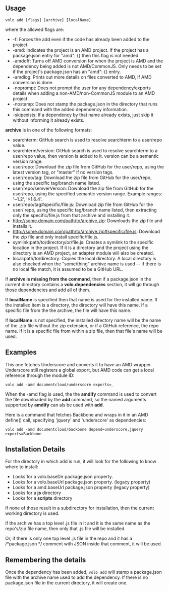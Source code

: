 ## Usage

    volo add [flags] [archive] [localName]

where the allowed flags are:

* -f: Forces the add even if the code has already been added to the project.
* -amd: Indicates the project is an AMD project. If the project has a
  package.json entry for "amd": {} then this flag is not needed.
* -amdoff: Turns off AMD conversion for when the project is AMD and the
  dependency being added is not AMD/CommonJS. Only needs to be set if the
  project's package.json has an "amd": {} entry.
* -amdlog: Prints out more details on files converted to AMD, if AMD conversion
  is done.
* -noprompt: Does not prompt the user for any dependency/exports details when
  adding a non-AMD/non-CommonJS module to an AMD project.
* -nostamp: Does not stamp the package.json in the directory that runs this
  command with the added dependency information.
* -skipexists: If a dependency by that name already exists, just skip it without
  informing it already exists.

**archive** is in one of the following formats:

* searchterm: GitHub search is used to resolve searchterm to a user/repo value.
* searchterm/version: GitHub search is used to resolve searchterm to a user/repo
  value, then version is added to it. version can be a semantic version range.
* user/repo: Download the zip file from GitHub for the user/repo, using the
  latest version tag, or "master" if no version tags.
* user/repo/tag: Download the zip file from GitHub for the user/repo, using the
  specific tag/branch name listed.
* user/repo/semverVersion: Download the zip file from GitHub for the user/repo,
  using the specified semantic version range. Example ranges: '~1.2', '>1.6.4'.
* user/repo/tag#specific/file.js: Download zip file from GitHub for the user/
  repo, using the specific tag/branch name listed, then extracting only
  the specific/file.js from that archive and installing it.
* http://some.domain.com/path/to/archive.zip: Downloads the zip file and
  installs it.
* http://some.domain.com/path/to/archive.zip#specific/file.js: Download
  the zip file and only install specific/file.js.
* symlink:path/to/directory/or/file.js: Creates a symlink to the specific
  location in the project. If it is a directory and the project using the
  directory is an AMD project, an adapter module will also be created.
* local:path/to/directory: Copies the local directory. A local directory is
  also checked when the "some/thing" archive name is used -- if there is no
  local file match, it is assumed to be a GitHub URL.

If **archive is missing from the command**, then if a package.json in the
current directory contains a **volo.dependencies** section, it will go through
those dependencies and add all of them.

If **localName** is specified then that name is used for the installed name.
If the installed item is a directory, the directory will have this name. If
a specific file from the the archive, the file will have this name.

If **localName** is not specified, the installed directory name will be the
name of the .zip file without the zip extension, or if a GitHub
reference, the repo name. If it is a specific file from within a zip file,
then that file's name will be used.

## Examples

This one fetches Underscore and converts it to have an AMD wrapper. Underscore
still registers a global export, but AMD code can get a local reference
through the module ID:

    volo add -amd documentcloud/underscore exports=_

When the -amd flag is used, the the **amdify** command is used to convert
the file downloaded by the **add** command, so the named arguments supported
by **amdify** can als be used with **add**.

Here is a command that fetches Backbone and wraps in it in an AMD define() call,
specifying 'jquery' and 'underscore' as dependencies:

    volo add -amd documentcloud/backbone depend=underscore,jquery exports=Backbone


## Installation Details

For the directory in which add is run, it will look for the following to know
where to install:

* Looks for a volo.baseDir package.json property.
* Looks for a volo.baseUrl package.json property. (legacy property)
* Looks for a amd.baseUrl package.json property (legacy property)
* Looks for a **js** directory
* Looks for a **scripts** directory

If none of those result in a subdirectory for installation, then the current
working directory is used.

If the archive has a top level .js file in it and it is the same name
as the repo's/zip file name, then only that .js file will be installed.

Or, if there is only one top level .js file in the repo and it has a
/*package.json */ comment with JSON inside that comment, it will be used.

## Remembering the details

Once the dependency has been added, `volo add` will stamp a package.json
file with the archive name used to add the dependency. If there is no
package.json file in the current directory, it will create one.
